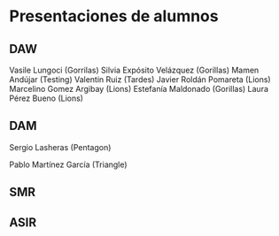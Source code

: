 # Presentaciones de alumnos

## DAW
<!-- Añade aquí tu nombre si estás en DAW -->
Vasile Lungoci (Gorrilas)
Silvia Expósito Velázquez (Gorillas)
Mamen Andújar (Testing)
Valentin Ruiz (Tardes)
Javier Roldán Pomareta (Lions)
Marcelino Gomez Argibay (Lions)
Estefanía Maldonado (Gorillas)
Laura Pérez Bueno (Lions)

## DAM
Sergio Lasheras (Pentagon)
<!-- Añade aquí tu nombre si estás en DAM -->
Pablo Martínez García (Triangle)
## SMR
<!-- Añade aquí tu nombre si estás en SMR -->

## ASIR
<!-- Añade aquí tu nombre si estás en ASIR -->

